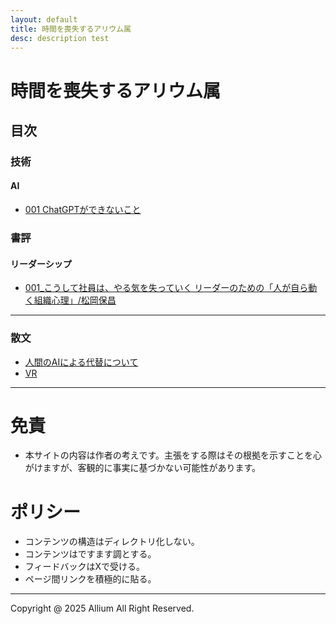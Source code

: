```yaml
---
layout: default
title: 時間を喪失するアリウム属
desc: description test
---
```


# 時間を喪失するアリウム属
## 目次
### 技術
#### AI
- [001 ChatGPTができないこと](./tech/001/001.md)

### 書評
#### リーダーシップ
- [001_こうして社員は、やる気を失っていく リーダーのための「人が自ら動く組織心理」/松岡保昌](./book_review/001/001.md)

---
### 散文
- [人間のAIによる代替について](./essay/001/001.md)
- [VR](./essay/002/002.md)


---
# 免責
- 本サイトの内容は作者の考えです。主張をする際はその根拠を示すことを心がけますが、客観的に事実に基づかない可能性があります。

# ポリシー
- コンテンツの構造はディレクトリ化しない。
- コンテンツはですます調とする。
- フィードバックはXで受ける。
- ページ間リンクを積極的に貼る。

---
Copyright @ 2025 Allium All Right Reserved.
